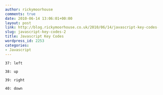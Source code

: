 ```yaml
---
author: rickymoorhouse
comments: true
date: 2010-06-14 13:06:01+00:00
layout: post
link: http://blog.rickymoorhouse.co.uk/2010/06/14/javascript-key-codes-2/
slug: javascript-key-codes-2
title: Javascript Key Codes
wordpress_id: 2253
categories:
- Javascript
---
```



    37: left
    
    38: up
    
    39: right
    
    40: down
    
